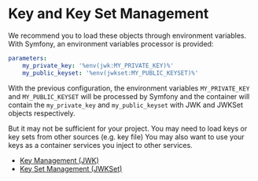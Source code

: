 # Key and Key Set Management

We recommend you to load these objects through environment variables. With Symfony, an environment variables processor is provided:

```yaml
parameters:
    my_private_key: '%env(jwk:MY_PRIVATE_KEY)%'
    my_public_keyset: '%env(jwkset:MY_PUBLIC_KEYSET)%'
```

With the previous configuration, the environment variables `MY_PRIVATE_KEY` and `MY_PUBLIC_KEYSET` will be processed by Symfony and the container will contain the `my_private_key` and `my_public_keyset` with JWK and JWKSet objects respectively.

But it may not be sufficient for your project. You may need to load keys or key sets from other sources (e.g. key file) You may also want to use your keys as a container services you inject to other services.

* [Key Management (JWK)](key-management-jwk.md)
* [Key Set Management (JWKSet)](key-set-management-jwkset.md)
